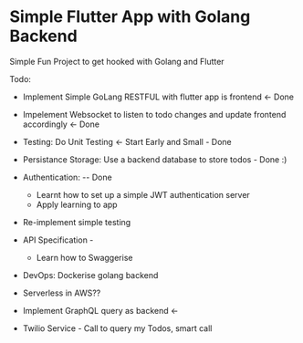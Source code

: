 # Simple Flutter App with Golang Backend

Simple Fun Project to get hooked with Golang and Flutter

Todo: 
- Implement Simple GoLang RESTFUL with flutter app is frontend <- Done
- Impelement Websocket to listen to todo changes and update frontend accordingly <- Done


- Testing: Do Unit Testing <- Start Early and Small - Done

- Persistance Storage: Use a backend database to store todos - Done :)

- Authentication: -- Done
    - Learnt how to set up a simple JWT authentication server
    - Apply learning to app


- Re-implement simple testing

- API Specification -
    - Learn how to Swaggerise

- DevOps: Dockerise golang backend



- Serverless in AWS??
- Implement GraphQL query as backend <-
- Twilio Service - Call to query my Todos, smart call